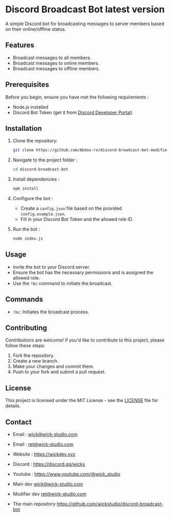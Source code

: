 # Discord Broadcast Bot latest version 

A simple Discord bot for broadcasting messages to server members based on their online/offline status.

## Features

- Broadcast messages to all members.
- Broadcast messages to online members.
- Broadcast messages to offline members.

## Prerequisites

Before you begin, ensure you have met the following requirements :

- Node.js installed
- Discord Bot Token (get it from [Discord Developer Portal](https://discord.com/developers/applications))

## Installation

1. Clone the repository:

   ```bash
   git clone https://github.com/Abdou-rx/discord-broadcast-bot-modified
   ```

2. Navigate to the project folder :

   ```bash
   cd discord-broadcast-bot
   ```

3. Install dependencies :

   ```bash
   npm install
   ```

4. Configure the bot :

   - Create a `config.json` file based on the provided `config.example.json`.
   - Fill in your Discord Bot Token and the allowed role ID.

5. Run the bot :

   ```bash
   node index.js
   ```

## Usage

- Invite the bot to your Discord server.
- Ensure the bot has the necessary permissions and is assigned the allowed role.
- Use the `!bc` command to initiate the broadcast.

## Commands

- `!bc`: Initiates the broadcast process.

## Contributing

Contributions are welcome! If you'd like to contribute to this project, please follow these steps:

1. Fork the repository.
2. Create a new branch.
3. Make your changes and commit them.
4. Push to your fork and submit a pull request.

## License

This project is licensed under the MIT License - see the [LICENSE](LICENSE) file for details.

## Contact

- Email : wick@wick-studio.com
  
- Email : ret@wick-studio.com
  
- Website : https://wickdev.xyz

- Discord : https://discord.gg/wicks
  
- Youtube : https://www.youtube.com/@wick_studio

- Main dev wick@wick-studio.com 
- Modifier dev ret@wick-studio.com

- The main repository https://github.com/wickstudio/discord-broadcast-bot
